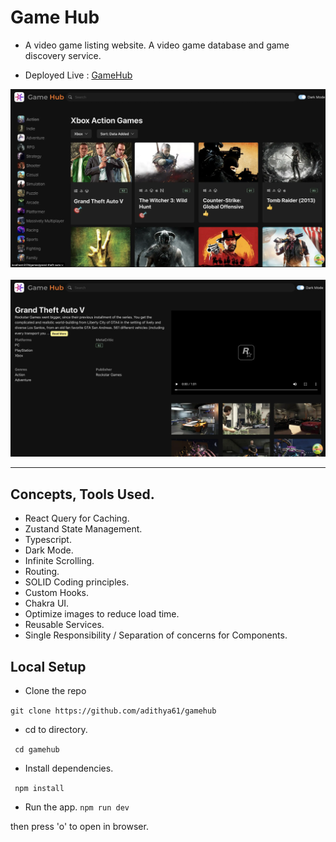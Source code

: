 # Game Hub

- A video game listing website. A video game database and game discovery service.

* Deployed Live : <a href="https://videogameshub.netlify.app/" target="_blank">GameHub</a>

<img src="./src/assets/gamehub1.webp" />
<br/>
<br/>
<img src="./src/assets/gamehub2.webp" />

---

## Concepts, Tools Used.

- React Query for Caching.
- Zustand State Management.
- Typescript.
- Dark Mode.
- Infinite Scrolling.
- Routing.
- SOLID Coding principles.
- Custom Hooks.
- Chakra UI.
- Optimize images to reduce load time.
- Reusable Services.
- Single Responsibility / Separation of concerns for Components.

## Local Setup

- Clone the repo

`git clone https://github.com/adithya61/gamehub`

- cd to directory.

` cd gamehub`

- Install dependencies.

` npm install`

- Run the app.
  `npm run dev`

then press 'o' to open in browser.
